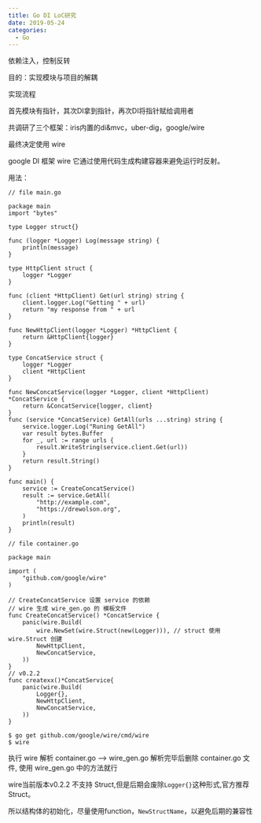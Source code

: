 ```yaml
---
title: Go DI LoC研究
date: 2019-05-24
categories:
  - Go
---
```


依赖注入，控制反转

目的：实现模块与项目的解耦



实现流程

首先模块有指针，其次DI拿到指针，再次DI将指针赋给调用者

共调研了三个框架：iris内置的di&mvc，uber-dig，google/wire

最终决定使用 wire

google DI 框架 wire
它通过使用代码生成构建容器来避免运行时反射。

用法：
```
// file main.go

package main
import "bytes"

type Logger struct{}

func (logger *Logger) Log(message string) {
	println(message)
}

type HttpClient struct {
	logger *Logger
}

func (client *HttpClient) Get(url string) string {
	client.logger.Log("Getting " + url)
	return "my response from " + url
}

func NewHttpClient(logger *Logger) *HttpClient {
	return &HttpClient{logger}
}

type ConcatService struct {
	logger *Logger
	client *HttpClient
}

func NewConcatService(logger *Logger, client *HttpClient) *ConcatService {
	return &ConcatService{logger, client}
}
func (service *ConcatService) GetAll(urls ...string) string {
	service.logger.Log("Runing GetAll")
	var result bytes.Buffer
	for _, url := range urls {
		result.WriteString(service.client.Get(url))
	}
	return result.String()
}

func main() {
	service := CreateConcatService()
	result := service.GetAll(
		"http://example.com",
		"https://drewolson.org",
	)
	println(result)
}

```
```
// file container.go

package main

import (
	"github.com/google/wire"
)

// CreateConcatService 设置 service 的依赖
// wire 生成 wire_gen.go 的 模板文件
func CreateConcatService() *ConcatService {
	panic(wire.Build(
		wire.NewSet(wire.Struct(new(Logger))), // struct 使用 wire.Struct 创建
		NewHttpClient,
		NewConcatService,
	))
}
// v0.2.2
func createxx()*ConcatService{
	panic(wire.Build(
		Logger{},
		NewHttpClient,
		NewConcatService,
	))
}
```

    $ go get github.com/google/wire/cmd/wire
    $ wire

执行 wire 解析 container.go ——> wire_gen.go
解析完毕后删除 container.go 文件, 使用 wire_gen.go 中的方法就行

wire当前版本v0.2.2 不支持 Struct,但是后期会废除`Logger{}`这种形式,官方推荐Struct。

所以结构体的初始化，尽量使用function，`NewStructName`，以避免后期的兼容性